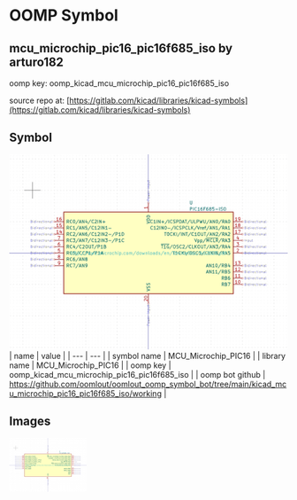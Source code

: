 # OOMP Symbol  
## mcu_microchip_pic16_pic16f685_iso  by arturo182  
  
oomp key: oomp_kicad_mcu_microchip_pic16_pic16f685_iso  
  
source repo at: [https://gitlab.com/kicad/libraries/kicad-symbols](https://gitlab.com/kicad/libraries/kicad-symbols)  
## Symbol  
  
[![working.png](working_600.png)](working.png)  
| name | value | 
| --- | --- | 
| symbol name | MCU_Microchip_PIC16 | 
| library name | MCU_Microchip_PIC16 | 
| oomp key | oomp_kicad_mcu_microchip_pic16_pic16f685_iso | 
| oomp bot github | https://github.com/oomlout/oomlout_oomp_symbol_bot/tree/main/kicad_mcu_microchip_pic16_pic16f685_iso/working | 
## Images  
  
[![working.png](working_140.png)](working.png)  

